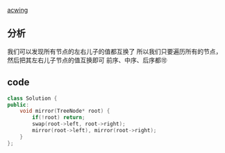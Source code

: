 [acwing](https://www.acwing.com/problem/content/37/)
## 分析
我们可以发现所有节点的左右儿子的值都互换了
所以我们只要遍历所有的节点，然后把其左右儿子节点的值互换即可
前序、中序、后序都🉑️
## code
```c++
class Solution {
public:
    void mirror(TreeNode* root) {
        if(!root) return;
        swap(root->left, root->right);
        mirror(root->left), mirror(root->right);
    }
};
```